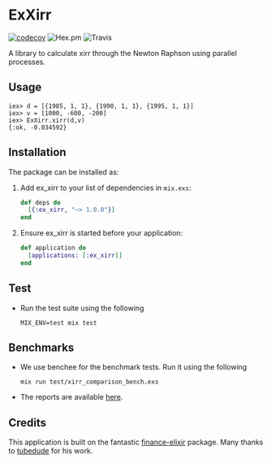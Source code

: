 # ExXirr
[![codecov](https://codecov.io/gh/scripbox/ex-xirr/branch/master/graph/badge.svg)](https://codecov.io/gh/scripbox/ex-xirr) ![Hex.pm](https://img.shields.io/hexpm/dt/ex_xirr.svg) ![Travis](https://img.shields.io/travis/scripbox/ex-xirr.svg)

A library to calculate xirr through the Newton Raphson using parallel processes.

## Usage

    iex> d = [{1985, 1, 1}, {1990, 1, 1}, {1995, 1, 1}]
    iex> v = [1000, -600, -200]
    iex> ExXirr.xirr(d,v)
    {:ok, -0.034592}


## Installation

The package can be installed as:

  1. Add ex_xirr to your list of dependencies in `mix.exs`:

      ```ex
      def deps do
        [{:ex_xirr, "~> 1.0.0"}]
      end
      ```

  2. Ensure ex_xirr is started before your application:

      ```ex
      def application do
        [applications: [:ex_xirr]]
      end
      ```
## Test

- Run the test suite using the following
    ```
    MIX_ENV=test mix test
    ```

## Benchmarks

- We use benchee for the benchmark tests. Run it using the following
    ```
    mix run test/xirr_comparison_bench.exs
    ```
- The reports are available [here](https://htmlpreview.github.io/?https://github.com/scripbox/ex-xirr/blob/master/benchmarks/output/results.html).

## Credits

This application is built on the fantastic [finance-elixir](https://github.com/tubedude/finance-elixir) package. Many thanks to [tubedude](https://github.com/tubedude) for his work.